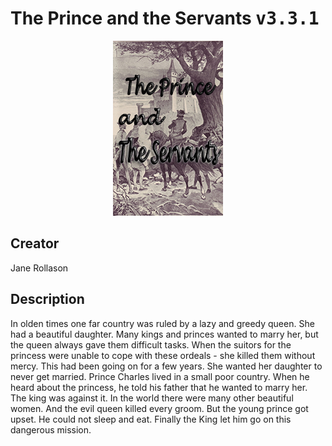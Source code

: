 
# The Prince and the Servants <kbd>v3.3.1</kbd>

<center>
  <img src="./cover-1024.jpg"/>
</center>

## Creator
Jane Rollason

## Description
In olden times one far country was ruled by a lazy and greedy queen. She had a beautiful daughter. Many kings and princes wanted to marry her, but the queen always gave them difficult tasks. When the suitors for the princess were unable to cope with these ordeals - she killed them without mercy. This had been going on for a few years. She wanted her daughter to never get married. Prince Charles lived in a small poor country. When he heard about the princess, he told his father that he wanted to marry her. The king was against it.  In the world there were many other beautiful women. And the evil queen killed every groom. But the young prince got upset. He could not sleep and eat. Finally the King let him go on this dangerous mission.
